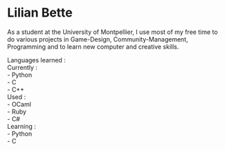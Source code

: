 # Lilian Bette

As a student at the University of Montpellier, I use most of my free time to do various projects in Game-Design, Community-Management, Programming and to learn new computer and creative skills.

Languages learned :  
  Currently :  
    - Python  
    - C  
    - C++  
  Used :  
    - OCaml  
    - Ruby  
    - C#  
Learning :  
    - Python  
    - C  
